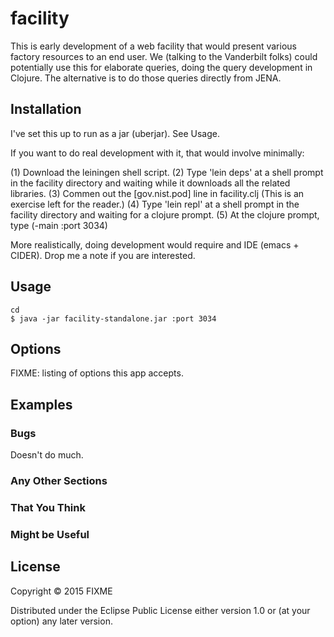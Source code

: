# facility

This is early development of a web facility that would present various factory resources
to an end user. We (talking to the Vanderbilt folks) could potentially use this 
for elaborate queries, doing the query development in Clojure. The alternative is to 
do those queries directly from JENA. 

## Installation

I've set this up to run as a jar (uberjar). See Usage. 

If you want to do real development with it, that would involve minimally:

(1) Download the leiningen shell script.
(2) Type 'lein deps' at a shell prompt in the facility directory and waiting while it downloads 
    all the related libraries. 
(3) Commen out the [gov.nist.pod] line in facility.clj (This is an exercise left for the reader.)
(4) Type 'lein repl' at a shell prompt in the facility directory and waiting for a clojure prompt.
(5) At the clojure prompt, type (-main :port 3034)

More realistically, doing development would require and IDE (emacs + CIDER). Drop me a note
if you are interested. 

## Usage


    cd 
    $ java -jar facility-standalone.jar :port 3034


## Options

FIXME: listing of options this app accepts.

## Examples


### Bugs

Doesn't do much. 

### Any Other Sections
### That You Think
### Might be Useful

## License

Copyright © 2015 FIXME



Distributed under the Eclipse Public License either version 1.0 or (at
your option) any later version.
